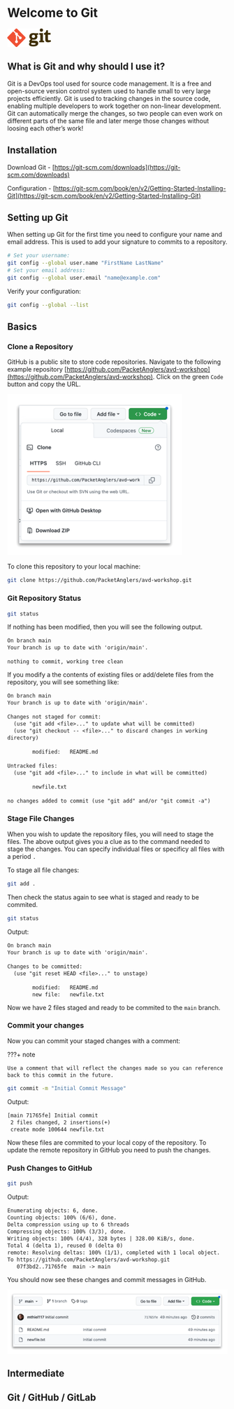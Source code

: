# Welcome to Git

![Git Logo](assets/images/git_logo.png)

##  What is Git and why should I use it?

Git is a DevOps tool used for source code management. It is a free and open-source version control system used to handle small to very large projects efficiently. Git is used to tracking changes in the source code, enabling multiple developers to work together on non-linear development. Git can automatically merge the changes, so two people can even work on different parts of the same file and later merge those changes without loosing each other’s work!

## Installation

Download Git - [https://git-scm.com/downloads](https://git-scm.com/downloads)

Configuration - [https://git-scm.com/book/en/v2/Getting-Started-Installing-Git](https://git-scm.com/book/en/v2/Getting-Started-Installing-Git)

## Setting up Git

When setting up Git for the first time you need to configure your name and email address.  This is used to add your signature to commits to a repository.

``` bash
# Set your username:
git config --global user.name "FirstName LastName"
# Set your email address:
git config --global user.email "name@example.com"
```

Verify your configuration:

``` bash
git config --global --list
```

## Basics

### Clone a Repository

GitHub is a public site to store code repositories. Navigate to the following example repository [https://github.com/PacketAnglers/avd-workshop](https://github.com/PacketAnglers/avd-workshop). Click on the green `Code` button and copy the URL.

![Git Clone](assets/images/git_clone.png)

To clone this repository to your local machine:

``` bash
git clone https://github.com/PacketAnglers/avd-workshop.git
```

### Git Repository Status

``` bash
git status
```
If nothing has been modified, then you will see the following output.

``` text
On branch main
Your branch is up to date with 'origin/main'.

nothing to commit, working tree clean
```

If you modify a the contents of existing files or add/delete files from the repository, you will see something like:

``` text
On branch main
Your branch is up to date with 'origin/main'.

Changes not staged for commit:
  (use "git add <file>..." to update what will be committed)
  (use "git checkout -- <file>..." to discard changes in working directory)

        modified:   README.md

Untracked files:
  (use "git add <file>..." to include in what will be committed)

        newfile.txt

no changes added to commit (use "git add" and/or "git commit -a")
```

### Stage File Changes

When you wish to update the repository files, you will need to stage the files. The above output gives you a clue as to the command needed to stage the changes.  You can specify individual files or specificy all files with a period `.`

To stage all file changes:

``` bash
git add .
```

Then check the status again to see what is staged and ready to be commited.

``` bash
git status
```

Output:

``` text
On branch main
Your branch is up to date with 'origin/main'.

Changes to be committed:
  (use "git reset HEAD <file>..." to unstage)

        modified:   README.md
        new file:   newfile.txt
```

Now we have 2 files staged and ready to be commited to the `main` branch.

### Commit your changes

Now you can commit your staged changes with a comment:

???+ note

    Use a comment that will reflect the changes made so you can reference back to this commit in the future.

``` bash
git commit -m "Initial Commit Message"
```

Output:

``` text
[main 71765fe] Initial commit
 2 files changed, 2 insertions(+)
 create mode 100644 newfile.txt
```

Now these files are commited to your local copy of the repository.  To update the remote repository in GitHub you need to push the changes.

### Push Changes to GitHub

``` bash
git push
```

Output:

``` text
Enumerating objects: 6, done.
Counting objects: 100% (6/6), done.
Delta compression using up to 6 threads
Compressing objects: 100% (3/3), done.
Writing objects: 100% (4/4), 328 bytes | 328.00 KiB/s, done.
Total 4 (delta 1), reused 0 (delta 0)
remote: Resolving deltas: 100% (1/1), completed with 1 local object.
To https://github.com/PacketAnglers/avd-workshop.git
   07f3bd2..71765fe  main -> main
```

You should now see these changes and commit messages in GitHub.

![Git Commit](assets/images/git_commit.png)
## Intermediate

## Git / GitHub / GitLab

